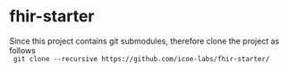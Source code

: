 # fhir-starter
Since this project contains git submodules, therefore clone the project as follows   
  ``` git clone --recursive https://github.com/icoe-labs/fhir-starter/```
